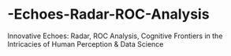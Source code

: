 # -Echoes-Radar-ROC-Analysis
Innovative Echoes: Radar, ROC Analysis, Cognitive Frontiers in the Intricacies of Human Perception &amp; Data Science 
